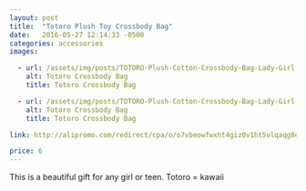 ```yaml
---
layout: post
title:  "Totoro Plush Toy Crossbody Bag"
date:   2016-05-27 12:14:33 -0500
categories: accessories
images:

  - url: /assets/img/posts/TOTORO-Plush-Cotton-Crossbody-Bag-Lady-Girl-s-Satchel-BAG-Children-School-Messenger-Kindergarten-Shoulder-Bag.jpg
    alt: Totoro Crossbody Bag
    title: Totoro Crossbody Bag

  - url: /assets/img/posts/TOTORO-Plush-Cotton-Crossbody-Bag-Lady-Girl-s-Satchel-BAG-Children-School-Messenger-Kindergarten-Shoulder-Bag (1).jpg
    alt: Totoro Crossbody Bag
    title: Totoro Crossbody Bag

link: http://alipromo.com/redirect/cpa/o/o7vbeowfwxht4giz0v1ht5vlqaqg8e95/

price: 6
---
```


This is a beautiful gift for any girl or teen. Totoro = kawaii